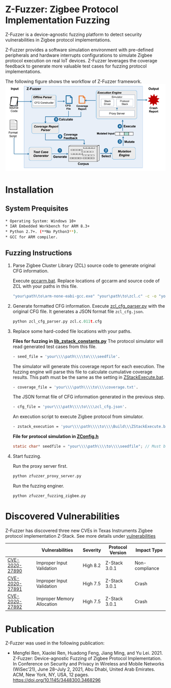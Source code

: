# Z-Fuzzer: Zigbee Protocol Implementation Fuzzing

Z-Fuzzer is a device-agnostic fuzzing platform to detect security vulnerabilities in Zigbee protocol implementations.

Z-Fuzzer provides a software simulation environment with pre-defined peripherals and hardware interrupts configurations to simulate Zigbee protocol execution on real IoT devices. Z-Fuzzer leverages the coverage feedback to generate more valuable test cases for fuzzing protocol implementations.

The following figure shows the workflow of Z-Fuzzer framework.
![](zfuzzer.png)

# Installation

## System Prequisites ##
```bash
* Operating System: Windows 10+
* IAR Embedded Workbench for ARM 8.3+
* Python 2.7+. (**No Python3**).
* GCC for ARM compiler.
```

## Fuzzing Instructions ##
1. Parse Zigbee Cluster Library (ZCL) source code to generate original CFG information.
   
   Execute [gccarm.bat](https://github.com/zigbeeprotocol/Z-Fuzzer/tree/master/offline_parser/gccarm.bat). Replace locations of gccarm and source code of ZCL with your paths in this file.
   ```bash    
   "your\path\to\arm-none-eabi-gcc.exe" "your\path\to\zcl.c" -c -o "your\path\to\output\zcl.o" @"your\path\to\offline_parser\gccarm_extra_compile.cfg" -fdump-tree-cfg-lineno
    ```
2. Generate formatted CFG information.
    Execute [zcl_cfg_parser.py](https://github.com/zigbeeprotocol/Z-Fuzzer/tree/master/offline_parser/zcl_cfg_parser.py) with the original CFG file. It generates a JSON format file `zcl_cfg.json`.
    ```python
    python zcl_cfg_parser.py zcl.c.011t.cfg
    ```
3. Replace some hard-coded file locations with your paths.
    
    **Files for fuzzing in [lib_zstack_constants.py](https://github.com/zigbeeprotocol/Z-Fuzzer/tree/master/lib_zstack_constants.py)**
     The protocol simulator will read generated test cases from this file.
    ```bash
	- seed_file = 'your\\\\path\\\\to\\\\seedfile'. 
    ```
   The simulator will generate this coverage report for each execution. The fuzzing engine will parse this file to calculate cumulative coverage results. This path must be the same as the setting in [ZStackExecute.bat](https://github.com/zigbeeprotocol/Z-Fuzzer/tree/master/Build/ZStackExecute.bat).
    ```bash
    - coverage_file = 'your\\\\path\\\\to\\\\coverage.txt'. 
    ``` 
    The JSON format file of CFG information generated in the previous step.
    ```bash
    - cfg_file = 'your\\\\path\\\\to\\\\zcl_cfg.json'. 
    ```
    An execution script to execute Zigbee protocol from simulator.
    ```bash
    - zstack_execution = 'your\\\\path\\\\to\\\\Build\\\ZStackExecute.bat'. 
    ```
    
    **File for protocol simulation in [ZConfig.h](https://github.com/zigbeeprotocol/Z-Fuzzer/tree/master/zstack_iar/ZMain/ZConfig.h)**
    ```C
    static char* seedfile = "your\\\\path\\\\to\\\\seedfile"; // Must be the same as the above
    ```
4. Start fuzzing.
    
    Run the proxy server first.
    ```python
    python zfuzzer_proxy_server.py
    ```
    Run the fuzzing enginer.
    ```python
    python zfuzzer_fuzzing_zigbee.py
    ```

# Discovered Vulnerabilities

Z-Fuzzer has discovered three new CVEs in Texas Instruments Zigbee protocol implementation Z-Stack. See more details under [vulnerabilities](vulnerabilities)

|   | Vulnerabilities | Severity | Protocol Version | Impact Type |
| - |----------|-----------------|---------|--------------------|
|[CVE-2020-27890](https://nvd.nist.gov/vuln/detail/CVE-2020-27890)| Improper Input Validation | High 8.2 | Z-Stack 3.0.1 | Non-compliance |
|[CVE-2020-27891](https://nvd.nist.gov/vuln/detail/CVE-2020-27891)| Improper Input Validation | High 7.5 | Z-Stack 3.0.1 | Crash |
|[CVE-2020-27892](https://nvd.nist.gov/vuln/detail/CVE-2020-27892)| Improper Memory Allocation | High 7.5 | Z-Stack 3.0.1 | Crash |

# Publication

Z-Fuzzer was used in the following publication:

* Mengfei Ren, Xiaolei Ren, Huadong Feng, Jiang Ming, and Yu Lei. 2021. Z-Fuzzer: Device-agnostic Fuzzing of Zigbee Protocol Implementation. In Conference on Security and Privacy in Wireless and Mobile Networks (WiSec’21), June 28–July 2, 2021, Abu Dhabi, United Arab Emirates. ACM, New York, NY, USA, 12 pages. https://doi.org/10.1145/3448300.3468296
